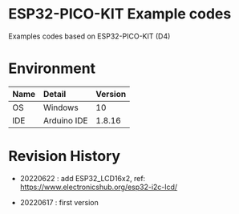 # ESP32-PICO-KIT Example codes
Examples codes based on ESP32-PICO-KIT (D4)

# Environment
| Name               | Detail        | Version |
| :----------------- | :------------ | :------ |
| OS                 | Windows       | 10      |
| IDE                | Arduino IDE   | 1.8.16  |

# Revision History
- 20220622 : add ESP32_LCD16x2, ref: https://www.electronicshub.org/esp32-i2c-lcd/

- 20220617 : first version


